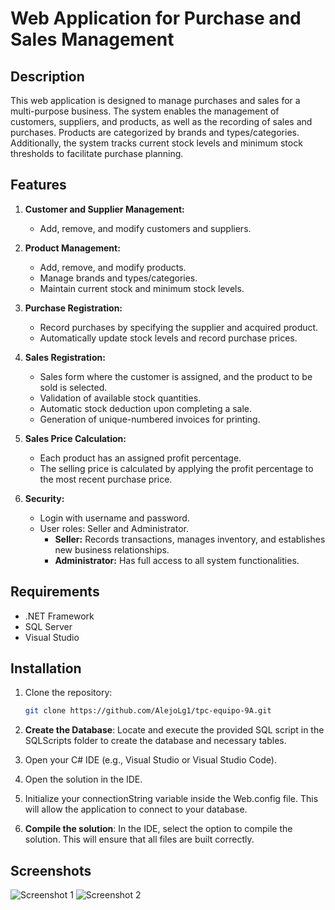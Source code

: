 # Web Application for Purchase and Sales Management

## Description

This web application is designed to manage purchases and sales for a multi-purpose business. The system enables the management of customers, suppliers, and products, as well as the recording of sales and purchases. Products are categorized by brands and types/categories. Additionally, the system tracks current stock levels and minimum stock thresholds to facilitate purchase planning.

## Features

1. **Customer and Supplier Management:**
   - Add, remove, and modify customers and suppliers.

2. **Product Management:**
   - Add, remove, and modify products.
   - Manage brands and types/categories.
   - Maintain current stock and minimum stock levels.

3. **Purchase Registration:**
   - Record purchases by specifying the supplier and acquired product.
   - Automatically update stock levels and record purchase prices.

4. **Sales Registration:**
   - Sales form where the customer is assigned, and the product to be sold is selected.
   - Validation of available stock quantities.
   - Automatic stock deduction upon completing a sale.
   - Generation of unique-numbered invoices for printing.

5. **Sales Price Calculation:**
   - Each product has an assigned profit percentage.
   - The selling price is calculated by applying the profit percentage to the most recent purchase price.

6. **Security:**
   - Login with username and password.
   - User roles: Seller and Administrator.
     - **Seller:** Records transactions, manages inventory, and establishes new business relationships.
     - **Administrator:** Has full access to all system functionalities.

## Requirements

- .NET Framework
- SQL Server
- Visual Studio

## Installation

1. Clone the repository:
   ```bash
   git clone https://github.com/AlejoLg1/tpc-equipo-9A.git
   
2. **Create the Database**: Locate and execute the provided SQL script in the SQLScripts folder to create the database and necessary tables.

3. Open your C# IDE (e.g., Visual Studio or Visual Studio Code).

4. Open the solution in the IDE.

5. Initialize your connectionString variable inside the Web.config file. This will allow the application to connect to your database.

6. **Compile the solution**: In the IDE, select the option to compile the solution. This will ensure that all files are built correctly.

## Screenshots

![Screenshot 1](images/screenshot1.jpg)
![Screenshot 2](images/screenshot2.jpg)
